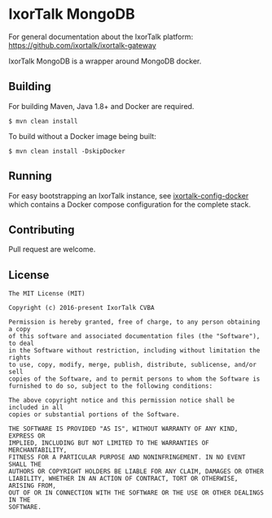 # IxorTalk MongoDB

For general documentation about the IxorTalk platform: https://github.com/ixortalk/ixortalk-gateway

IxorTalk MongoDB is a wrapper around MongoDB docker.

## Building

For building Maven, Java 1.8+ and Docker are required. 

```
$ mvn clean install
```

To build without a Docker image being built:
```
$ mvn clean install -DskipDocker
```

## Running

For easy bootstrapping an IxorTalk instance, see [ixortalk-config-docker](https://github.com/ixortalk/ixortalk-config-docker) which contains a Docker compose configuration for the complete stack.

## Contributing

Pull request are welcome.

## License

```
The MIT License (MIT)

Copyright (c) 2016-present IxorTalk CVBA

Permission is hereby granted, free of charge, to any person obtaining a copy
of this software and associated documentation files (the "Software"), to deal
in the Software without restriction, including without limitation the rights
to use, copy, modify, merge, publish, distribute, sublicense, and/or sell
copies of the Software, and to permit persons to whom the Software is
furnished to do so, subject to the following conditions:

The above copyright notice and this permission notice shall be included in all
copies or substantial portions of the Software.

THE SOFTWARE IS PROVIDED "AS IS", WITHOUT WARRANTY OF ANY KIND, EXPRESS OR
IMPLIED, INCLUDING BUT NOT LIMITED TO THE WARRANTIES OF MERCHANTABILITY,
FITNESS FOR A PARTICULAR PURPOSE AND NONINFRINGEMENT. IN NO EVENT SHALL THE
AUTHORS OR COPYRIGHT HOLDERS BE LIABLE FOR ANY CLAIM, DAMAGES OR OTHER
LIABILITY, WHETHER IN AN ACTION OF CONTRACT, TORT OR OTHERWISE, ARISING FROM,
OUT OF OR IN CONNECTION WITH THE SOFTWARE OR THE USE OR OTHER DEALINGS IN THE
SOFTWARE.
```
